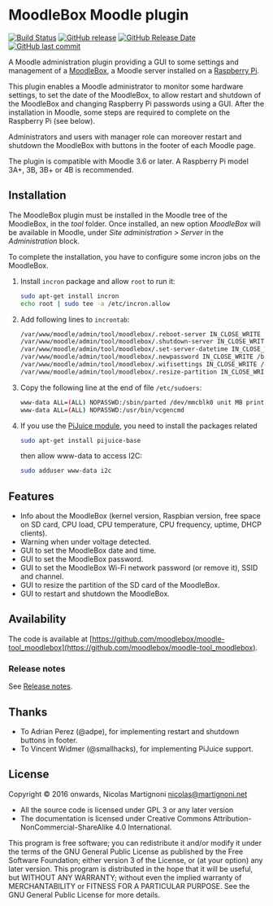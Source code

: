# MoodleBox Moodle plugin

[![Build Status](https://travis-ci.org/moodlebox/moodle-tool_moodlebox.svg?branch=master)](https://travis-ci.org/moodlebox/moodle-tool_moodlebox)
[![GitHub release](https://img.shields.io/github/release/moodlebox/moodle-tool_moodlebox.svg)](https://github.com/moodlebox/moodle-tool_moodlebox/releases/latest)
[![GitHub Release Date](https://img.shields.io/github/release-date/moodlebox/moodle-tool_moodlebox.svg)](https://github.com/moodlebox/moodle-tool_moodlebox/releases/latest)
[![GitHub last commit](https://img.shields.io/github/last-commit/moodlebox/moodle-tool_moodlebox.svg)](https://github.com/moodlebox/moodlebox/commits/)


A Moodle administration plugin providing a GUI to some settings and management of a [MoodleBox](https://moodlebox.net/), a Moodle server installed on a [Raspberry Pi](https://www.raspberrypi.org/).

This plugin enables a Moodle administrator to monitor some hardware settings, to set the date of the MoodleBox, to allow restart and shutdown of the MoodleBox and changing Raspberry Pi passwords using a GUI. After the installation in Moodle, some steps are required to complete on the Raspberry Pi (see below).

Administrators and users with manager role can moreover restart and shutdown the MoodleBox with buttons in the footer of each Moodle page.

The plugin is compatible with Moodle 3.6 or later. A Raspberry Pi model 3A+, 3B, 3B+ or 4B is recommended.

## Installation

The MoodleBox plugin must be installed in the Moodle tree of the MoodleBox, in the _tool_ folder. Once installed, an new option _MoodleBox_ will be available in Moodle, under _Site administration > Server_ in the _Administration_ block.

To complete the installation, you have to configure some incron jobs on the MoodleBox.

1. Install `incron` package and allow `root` to run it:
    ```bash
    sudo apt-get install incron
    echo root | sudo tee -a /etc/incron.allow
    ```

1. Add following lines to `incrontab`:
    ```bash
    /var/www/moodle/admin/tool/moodlebox/.reboot-server IN_CLOSE_WRITE /sbin/shutdown -r now
    /var/www/moodle/admin/tool/moodlebox/.shutdown-server IN_CLOSE_WRITE /sbin/shutdown -h now
    /var/www/moodle/admin/tool/moodlebox/.set-server-datetime IN_CLOSE_WRITE /bin/bash /var/www/moodle/admin/tool/moodlebox/.set-server-datetime
    /var/www/moodle/admin/tool/moodlebox/.newpassword IN_CLOSE_WRITE /bin/bash /var/www/moodle/admin/tool/moodlebox/bin/changepassword.sh
    /var/www/moodle/admin/tool/moodlebox/.wifisettings IN_CLOSE_WRITE /bin/bash /var/www/moodle/admin/tool/moodlebox/bin/changewifisettings.sh
    /var/www/moodle/admin/tool/moodlebox/.resize-partition IN_CLOSE_WRITE /bin/bash /var/www/moodle/admin/tool/moodlebox/bin/resizepartition.sh
    ```

1. Copy the following line at the end of file `/etc/sudoers`:
    ```bash
    www-data ALL=(ALL) NOPASSWD:/sbin/parted /dev/mmcblk0 unit MB print free
    www-data ALL=(ALL) NOPASSWD:/usr/bin/vcgencmd
    ```

1. If you use the [PiJuice module](https://github.com/PiSupply/PiJuice), you need to install the packages related
    ```bash
    sudo apt-get install pijuice-base
    ```
   then allow www-data to access I2C:
    ```bash
    sudo adduser www-data i2c
    ```

## Features

- Info about the MoodleBox (kernel version, Raspbian version, free space on SD card, CPU load, CPU temperature, CPU frequency, uptime, DHCP clients).
- Warning when under voltage detected.
- GUI to set the MoodleBox date and time.
- GUI to set the MoodleBox password.
- GUI to set the MoodleBox Wi-Fi network password (or remove it), SSID and channel.
- GUI to resize the partition of the SD card of the MoodleBox.
- GUI to restart and shutdown the MoodleBox.

## Availability

The code is available at [https://github.com/moodlebox/moodle-tool_moodlebox](https://github.com/moodlebox/moodle-tool_moodlebox).

### Release notes

See [Release notes](https://github.com/moodlebox/moodle-tool_moodlebox/blob/master/CHANGELOG.md).

## Thanks

- To Adrian Perez (@adpe), for implementing restart and shutdown buttons in footer.
- To Vincent Widmer (@smallhacks), for implementing PiJuice support.

## License

Copyright © 2016 onwards, Nicolas Martignoni <nicolas@martignoni.net>

- All the source code is licensed under GPL 3 or any later version
- The documentation is licensed under Creative Commons Attribution-NonCommercial-ShareAlike 4.0 International.

This program is free software; you can redistribute it and/or modify it under the terms of the GNU General Public License as published by the Free Software Foundation; either version 3 of the License, or (at your option) any later version. This program is distributed in the hope that it will be useful, but WITHOUT ANY WARRANTY; without even the implied warranty of MERCHANTABILITY or FITNESS FOR A PARTICULAR PURPOSE. See the GNU General Public License for more details.


